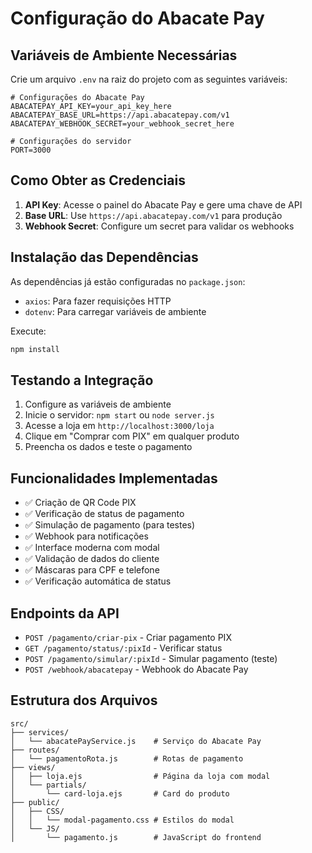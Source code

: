 # Configuração do Abacate Pay

## Variáveis de Ambiente Necessárias

Crie um arquivo `.env` na raiz do projeto com as seguintes variáveis:

```env
# Configurações do Abacate Pay
ABACATEPAY_API_KEY=your_api_key_here
ABACATEPAY_BASE_URL=https://api.abacatepay.com/v1
ABACATEPAY_WEBHOOK_SECRET=your_webhook_secret_here

# Configurações do servidor
PORT=3000
```

## Como Obter as Credenciais

1. **API Key**: Acesse o painel do Abacate Pay e gere uma chave de API
2. **Base URL**: Use `https://api.abacatepay.com/v1` para produção
3. **Webhook Secret**: Configure um secret para validar os webhooks

## Instalação das Dependências

As dependências já estão configuradas no `package.json`:
- `axios`: Para fazer requisições HTTP
- `dotenv`: Para carregar variáveis de ambiente

Execute:
```bash
npm install
```

## Testando a Integração

1. Configure as variáveis de ambiente
2. Inicie o servidor: `npm start` ou `node server.js`
3. Acesse a loja em `http://localhost:3000/loja`
4. Clique em "Comprar com PIX" em qualquer produto
5. Preencha os dados e teste o pagamento

## Funcionalidades Implementadas

- ✅ Criação de QR Code PIX
- ✅ Verificação de status de pagamento
- ✅ Simulação de pagamento (para testes)
- ✅ Webhook para notificações
- ✅ Interface moderna com modal
- ✅ Validação de dados do cliente
- ✅ Máscaras para CPF e telefone
- ✅ Verificação automática de status

## Endpoints da API

- `POST /pagamento/criar-pix` - Criar pagamento PIX
- `GET /pagamento/status/:pixId` - Verificar status
- `POST /pagamento/simular/:pixId` - Simular pagamento (teste)
- `POST /webhook/abacatepay` - Webhook do Abacate Pay

## Estrutura dos Arquivos

```
src/
├── services/
│   └── abacatePayService.js    # Serviço do Abacate Pay
├── routes/
│   └── pagamentoRota.js        # Rotas de pagamento
├── views/
│   ├── loja.ejs                # Página da loja com modal
│   └── partials/
│       └── card-loja.ejs       # Card do produto
├── public/
│   ├── CSS/
│   │   └── modal-pagamento.css # Estilos do modal
│   └── JS/
│       └── pagamento.js        # JavaScript do frontend
``` 